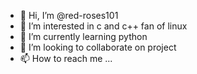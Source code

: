 - 👋 Hi, I’m @red-roses101
- 👀 I’m interested in c and c++ fan of linux
- 🌱 I’m currently learning python 
- 💞️ I’m looking to collaborate on project 
- 📫 How to reach me ...

<!---
red-roses101/red-roses101 is a ✨ special ✨ repository because its `README.md` (this file) appears on your GitHub profile.
You can click the Preview link to take a look at your changes.
--->
